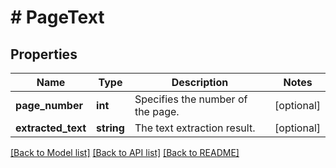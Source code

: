 # # PageText

## Properties

Name | Type | Description | Notes
------------ | ------------- | ------------- | -------------
**page_number** | **int** | Specifies the number of the page. | [optional] 
**extracted_text** | **string** | The text extraction result. | [optional] 

[[Back to Model list]](../../README.md#documentation-for-models) [[Back to API list]](../../README.md#documentation-for-api-endpoints) [[Back to README]](../../README.md)


